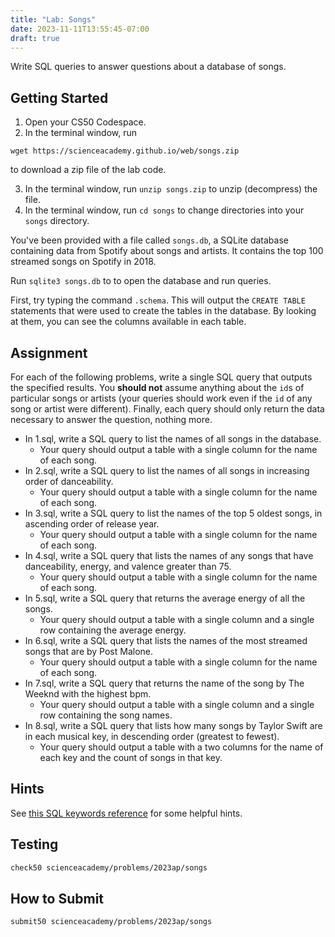 ```yaml
---
title: "Lab: Songs"
date: 2023-11-11T13:55:45-07:00
draft: true
---
```

Write SQL queries to answer questions about a database of songs.
<!--more-->
## Getting Started

1. Open your CS50 Codespace.
2. In the terminal window, run
```
wget https://scienceacademy.github.io/web/songs.zip
```

 to download a zip file of the lab code.

3. In the terminal window, run `unzip songs.zip` to unzip (decompress) the file.
4. In the terminal window, run `cd songs` to change directories into your `songs` directory.


You've been provided with a file called `songs.db`, a SQLite database containing data from Spotify about songs and artists. It contains the top 100 streamed songs on Spotify in 2018.

Run `sqlite3 songs.db` to to open the database and run queries.

First, try typing the command `.schema`. This will output the `CREATE TABLE` statements that were used to create the tables in the database. By looking at them, you can see the columns available in each table.

## Assignment

For each of the following problems, write a single SQL query that outputs the specified results. You **should not** assume anything about the `id`s of particular songs or artists (your queries should work even if the `id` of any song or artist were different). Finally, each query should only return the data necessary to answer the question, nothing more.

* In 1.sql, write a SQL query to list the names of all songs in the database.
  * Your query should output a table with a single column for the name of each song.
* In 2.sql, write a SQL query to list the names of all songs in increasing order of danceability.
  * Your query should output a table with a single column for the name of each song.
* In 3.sql, write a SQL query to list the names of the top 5 oldest songs, in ascending order of release year.
  * Your query should output a table with a single column for the name of each song.
* In 4.sql, write a SQL query that lists the names of any songs that have danceability, energy, and valence greater than 75.
  * Your query should output a table with a single column for the name of each song.
* In 5.sql, write a SQL query that returns the average energy of all the songs.
  * Your query should output a table with a single column and a single row containing the average energy.
* In 6.sql, write a SQL query that lists the names of the most streamed songs that are by Post Malone.
  * Your query should output a table with a single column for the name of each song.
* In 7.sql, write a SQL query that returns the name of the song by The Weeknd with the highest bpm.
  * Your query should output a table with a single column and a single row containing the song names.
* In 8.sql, write a SQL query that lists how many songs by Taylor Swift are in each musical key, in descending order (greatest to fewest).
  * Your query should output a table with a two columns for the name of each key and the count of songs in that key.

## Hints

See [this SQL keywords reference](https://www.w3schools.com/sql/sql_ref_keywords.asp) for some helpful hints.

## Testing

```md
check50 scienceacademy/problems/2023ap/songs
```

## How to Submit

```md
submit50 scienceacademy/problems/2023ap/songs
```
